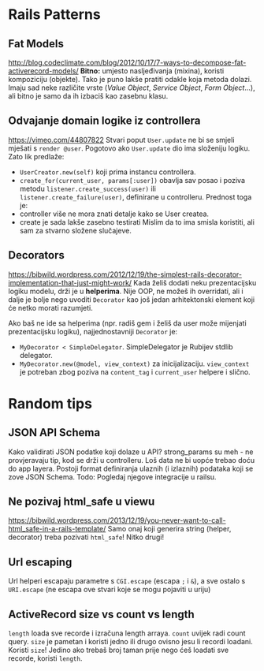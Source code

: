 # Rails Patterns

## Fat Models
http://blog.codeclimate.com/blog/2012/10/17/7-ways-to-decompose-fat-activerecord-models/
**Bitno:** umjesto nasljeđivanja (mixina), koristi kompoziciju (objekte). Tako je puno lakše pratiti odakle koja metoda dolazi.
Imaju sad neke različite vrste (*Value Object*, *Service Object*, *Form Object*...), ali bitno je samo da ih izbaciš kao zasebnu klasu.


## Odvajanje domain logike iz controllera
https://vimeo.com/44807822
Stvari poput `User.update` ne bi se smjeli mješati s `render @user`. Pogotovo ako `User.update` dio ima složeniju logiku.
Zato lik predlaže:
  * `UserCreator.new(self)` koji prima instancu controllera.
  * `create_for(current_user, params[:user])` obavlja sav posao i poziva metodu `listener.create_success(user)` ili `listener.create_failure(user)`, definirane u controlleru.
Prednost toga je:
  * controller više ne mora znati detalje kako se User createa.
  * create je sada lakše zasebno testirati
Mislim da to ima smisla koristiti, ali sam za stvarno složene slučajeve.


## Decorators
https://bibwild.wordpress.com/2012/12/19/the-simplest-rails-decorator-implementation-that-just-might-work/
Kada želiš dodati neku prezentacijsku logiku modelu, drži je u **helperima**. Nije OOP, ne možeš ih overridati, ali i dalje je bolje nego uvoditi `Decorator` kao još jedan arhitektonski element koji će netko morati razumjeti.

Ako baš ne ide sa helperima (npr. radiš gem i želiš da user može mijenjati prezentacijsku logiku), najjednostavniji `Decorator` je:
  * `MyDecorator < SimpleDelegator`. SimpleDelegator je Rubijev stdlib delegator.
  * `MyDecorator.new(@model, view_context)` za inicijalizaciju. `view_context` je potreban zbog poziva na `content_tag` i `current_user` helpere i slično.



# Random tips

## JSON API Schema
Kako validirati JSON podatke koji dolaze u API? strong_params su meh - ne provjeravaju tip, kod se drži u controlleru. Loš data ne bi uopće trebao doću do app layera. Postoji format definiranja ulaznih (i izlaznih) podataka koji se zove JSON Schema. Todo: Pogledaj njegove integracije u railsu.


## Ne pozivaj html_safe u viewu
https://bibwild.wordpress.com/2013/12/19/you-never-want-to-call-html_safe-in-a-rails-template/
Samo onaj koji generira string (helper, decorator) treba pozivati `html_safe`! Nitko drugi!


## Url escaping
Url helperi escapaju parametre s `CGI.escape` (escapa `;` i `&`),
a sve ostalo s `URI.escape` (ne escapa ove stvari koje se mogu pojaviti u uriju)


## ActiveRecord size vs count vs length
`length` loada sve recorde i izračuna length arraya.
`count` uvijek radi count query.
`size` je pametan i koristi jedno ili drugo ovisno jesu li recordi loadani.
Koristi `size`! Jedino ako trebaš broj taman prije nego ćeš loadati sve recorde, koristi `length`.
